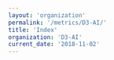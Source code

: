 ```yaml
---
layout: 'organization'
permalink: '/metrics/D3-AI/'
title: 'Index'
organization: 'D3-AI'
current_date: '2018-11-02'
---
```

